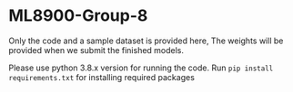 # ML8900-Group-8

Only the code and a sample dataset is provided here, The weights will be provided when we submit the finished models.

Please use python 3.8.x version for running the code.
Run `pip install requirements.txt` for installing required packages
